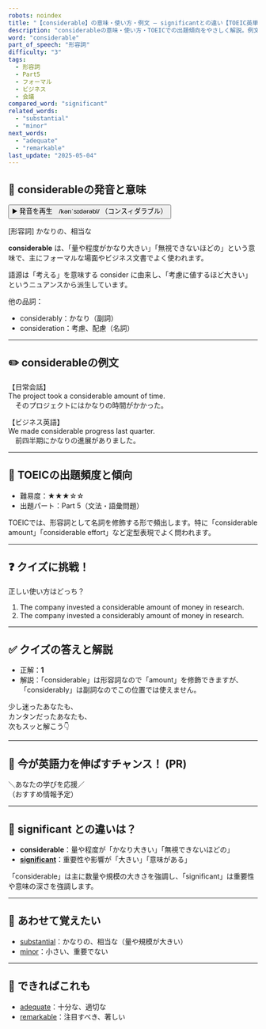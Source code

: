 ```yaml
---
robots: noindex
title: "【considerable】の意味・使い方・例文 ― significantとの違い【TOEIC英単語】"
description: "considerableの意味・使い方・TOEICでの出題傾向をやさしく解説。例文・クイズ付きでsignificantとの違いもわかりやすく学べます。"
word: "considerable"
part_of_speech: "形容詞"
difficulty: "3"
tags:
  - 形容詞
  - Part5
  - フォーマル
  - ビジネス
  - 会議
compared_word: "significant"
related_words:
  - "substantial"
  - "minor"
next_words:
  - "adequate"
  - "remarkable"
last_update: "2025-05-04"
---
```


## 🔰 considerableの発音と意味

<button class="play-audio" onclick="playTTS('considerable')">
  <span class="play-audio-main">
    ▶️ 発音を再生　/kənˈsɪdərəbl/
  </span>
  <span class="play-audio-sub">
    （コンスィダラブル）
  </span>
</button>

[形容詞] かなりの、相当な

**considerable** は、「量や程度がかなり大きい」「無視できないほどの」という意味で、主にフォーマルな場面やビジネス文書でよく使われます。

語源は「考える」を意味する consider に由来し、「考慮に値するほど大きい」というニュアンスから派生しています。

他の品詞：  
- considerably：かなり（副詞）
- consideration：考慮、配慮（名詞）

---

## ✏️ considerableの例文

【日常会話】  
The project took a considerable amount of time.  
　そのプロジェクトにはかなりの時間がかかった。

【ビジネス英語】  
We made considerable progress last quarter.  
　前四半期にかなりの進展がありました。

---

## 🎯 TOEICの出題頻度と傾向

- 難易度：★★★☆☆
- 出題パート：Part 5（文法・語彙問題）

TOEICでは、形容詞として名詞を修飾する形で頻出します。特に「considerable amount」「considerable effort」など定型表現でよく問われます。

---

## ❓ クイズに挑戦！

正しい使い方はどっち？

1. The company invested a considerable amount of money in research.  
2. The company invested a considerably amount of money in research.

---

## ✅ クイズの答えと解説

- 正解：**1**
- 解説：「considerable」は形容詞なので「amount」を修飾できますが、「considerably」は副詞なのでこの位置では使えません。

少し迷ったあなたも、  
カンタンだったあなたも、  
次もスッと解こう👇️

---

## 🚀 今が英語力を伸ばすチャンス！ (PR)

<div class="info-center">
＼あなたの学びを応援／<br>  
（おすすめ情報予定）
</div>

---

## 🤔  significant との違いは？

- **considerable**：量や程度が「かなり大きい」「無視できないほどの」
- **[significant](/word/significant/)**：重要性や影響が「大きい」「意味がある」

「considerable」は主に数量や規模の大きさを強調し、「significant」は重要性や意味の深さを強調します。

---

## 🧩 あわせて覚えたい

- [substantial](/word/substantial/)：かなりの、相当な（量や規模が大きい）
- [minor](/word/minor/)：小さい、重要でない

---

## 📖 できればこれも

- [adequate](/word/adequate/)：十分な、適切な
- [remarkable](/word/remarkable/)：注目すべき、著しい

<!-- cvid: aid27_bid37 -->
